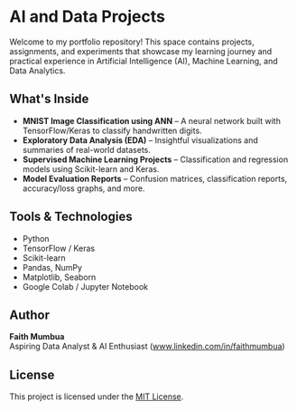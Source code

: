 #  AI and Data Projects

Welcome to my portfolio repository! This space contains projects, assignments, and experiments that showcase my learning journey and practical experience in Artificial Intelligence (AI), Machine Learning, and Data Analytics.

## What's Inside

- **MNIST Image Classification using ANN** – A neural network built with TensorFlow/Keras to classify handwritten digits.
- **Exploratory Data Analysis (EDA)** – Insightful visualizations and summaries of real-world datasets.
- **Supervised Machine Learning Projects** – Classification and regression models using Scikit-learn and Keras.
- **Model Evaluation Reports** – Confusion matrices, classification reports, accuracy/loss graphs, and more.

## Tools & Technologies

- Python
- TensorFlow / Keras
- Scikit-learn
- Pandas, NumPy
- Matplotlib, Seaborn
- Google Colab / Jupyter Notebook

## Author

**Faith Mumbua**  
Aspiring Data Analyst & AI Enthusiast
(www.linkedin.com/in/faithmumbua)

## License

This project is licensed under the [MIT License](LICENSE).
